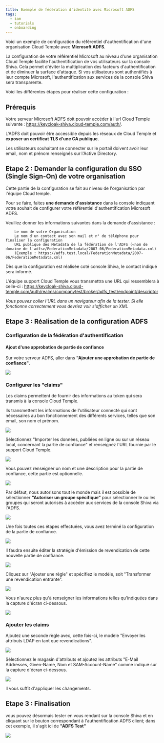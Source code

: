```yaml
---
title: Exemple de fédération d'identité avec Microsoft ADFS 
tags:
  - iam
  - tutorials
  - onboarding
---
```

Voici un exemple de configuration du référentiel d'authentification d'une organisation Cloud Temple avec __Microsoft ADFS__.

La configuration de votre référentiel Microsoft au niveau d'une organisation Cloud Temple facilite l'authentification de vos utilisateurs sur la console Shiva.
Cela permet d'éviter la multiplication des facteurs d'authentification et de diminuer la surface d'attaque.
Si vos utilisateurs sont authentifiés à leur compte Microsoft, l'authentification aux services de la console Shiva sera transparente.

Voici les différentes étapes pour réaliser cette configuration :


## Prérequis
Votre serveur Microsoft ADFS doit pouvoir accéder à l'url Cloud Temple suivante : https://keycloak-shiva.cloud-temple.com/auth/.

L'ADFS doit pouvoir être accessible depuis les réseaux de Cloud Temple et __exposer un certificat TLS d'une CA publique__.

Les utilisateurs souhaitant se connecter sur le portail doivent avoir leur email, nom et prénom renseignés sur l'Active Directory.

## Etape 2 : Demander la configuration du SSO (Single Sign-On) de votre organisation

Cette partie de la configuration se fait au niveau de l'organisation par l'équipe Cloud temple.  

Pour se faire, faites __une demande d'assistance__ dans la console indiquant votre souhait de configurer votre référentiel d'authentification Microsoft ADFS.  

Veuillez donner les informations suivantes dans la demande d'assistance :
```
    Le nom de votre Organisation
    Le nom d'un contact avec son mail et n° de téléphone pour finaliser la configuration
    URL publique des Metadata de la fédération de l'ADFS (<nom de domaine de l'adfs>/FederationMetadata/2007-06/FederationMetadata.xml)
    (Exemple : https://adfs.test.local/FederationMetadata/2007-06/FederationMetadata.xml)
```
Dès que la configuration est réalisée coté console Shiva, le contact indiqué sera informé.

L'équipe support Cloud Temple vous transmettra une URL qui ressemblera à celle-ci : https://keycloak-shiva.cloud-temple.com/auth/realms/companytest/broker/adfs_test/endpoint/descriptor

*Vous pouvez coller l'URL dans un navigateur afin de la tester. Si elle fonctionne correctement vous devriez voir s'afficher un XML*

## Etape 3 : Réalisation de la configuration ADFS
### Configuration de la fédération d'authentification

#### Ajout d'une approbation de partie de confiance

Sur votre serveur ADFS, aller dans __"Ajouter une approbation de partie de confiance"__.

![](images/sso_adfs_001.png)

### Configurer les "claims"
Les claims permettent de fournir des informations au token qui sera transmis à la console Cloud Temple. 

Ils transmettent les informations de l'utilisateur connecté qui sont nécessaires au bon fonctionnement des différents services, telles que son email, son nom et prénom.

![](images/sso_adfs_002.png)

Sélectionnez "Importer les données, publiées en ligne ou sur un réseau local, concernant la partie de confiance" et renseignez l'URL fournie par le support Cloud Temple.

![](images/sso_adfs_003.png)

Vous pouvez renseigner un nom et une description pour la partie de confiance, cette partie est optionnelle. 

![](images/sso_adfs_004.png)

Par défaut, nous autorisons tout le monde mais il est possible de sélectionner __"Autoriser un groupe spécifique"__ pour sélectionner le ou les groupes qui seront autorisés à accéder aux services de la console Shiva via l'ADFS.

![](images/sso_adfs_005.png)

Une fois toutes ces étapes effectuées, vous avez terminé la configuration de la partie de confiance.

![](images/sso_adfs_006.png)

Il faudra ensuite éditer la stratégie d'émission de revendication de cette nouvelle partie de confiance. 

![](images/sso_adfs_007.png)

Cliquez sur "Ajouter une règle" et spécifiez le modèle, soit "Transformer une revendication entrante".

![](images/sso_adfs_008.png)

Vous n'aurez plus qu'à renseigner les informations telles qu'indiquées dans la capture d'écran ci-dessous.

![](images/sso_adfs_009.png)

### Ajouter les claims
Ajoutez une seconde règle avec, cette fois-ci, le modèle "Envoyer les attributs LDAP en tant que revendications".

![](images/sso_adfs_010.png)

Sélectionnez le magasin d'attributs et ajoutez les attributs "E-Mail Addresses, Given-Name, Nom et SAM-Account-Name" comme indiqué sur la capture d'écran ci-dessous.

![](images/sso_adfs_011.png)

Il vous suffit d'appliquer les changements.

## Etape 3 : Finalisation

vous pouvez désormais tester en vous rendant sur la console Shiva et en cliquant sur le bouton correspondant à l'authentification  ADFS client; dans cet exemple, il s'agit ici de __"ADFS Test"__

![](images/sso_adfs_012.png)